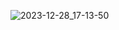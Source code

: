 ![2023-12-28_17-13-50](https://github.com/omidvkl/Web-Design-Exercise/assets/117024895/4ae3022c-eb8e-489b-9277-e820c5b0b82d)
